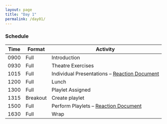 ```yaml
---
layout: page
title: "Day 1"
permalink: /day01/
---
```


### Schedule

| Time | Format | Activity |
| --- | --- | --- |
| 0900 | Full | Introduction |
| 0930 | Full | Theatre Exercises |
| 1015 | Full | Individual Presentations &#x2013; [Reaction Document](temp) |
| 1200 | Full | Lunch |
| 1300 | Full | Playlet Assigned |
| 1315 | Breakout | Create playlet |
| 1500 | Full | Perform Playlets &#x2013; [Reaction Document](temp) |
| 1630 | Full | Wrap |
